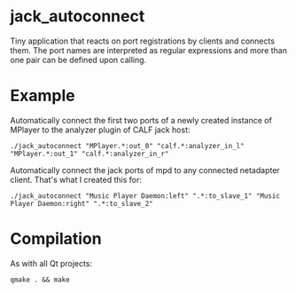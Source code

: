jack_autoconnect
================

Tiny application that reacts on port registrations by clients and connects them. 
The port names are interpreted as regular expressions and more than one pair can be defined upon calling.

Example
================
Automatically connect the first two ports of a newly created instance of MPlayer to the analyzer plugin of CALF jack host:
```
./jack_autoconnect "MPlayer.*:out_0" "calf.*:analyzer_in_l" "MPlayer.*:out_1" "calf.*:analyzer_in_r"
```

Automatically connect the jack ports of mpd to any connected netadapter client. That's what I created this for:
```
./jack_autoconnect "Music Player Daemon:left" ".*:to_slave_1" "Music Player Daemon:right" ".*:to_slave_2"
```

Compilation
================
As with all Qt projects:
```
qmake . && make
```
